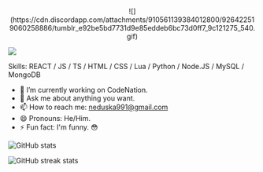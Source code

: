 <p align="center">
![](https://cdn.discordapp.com/attachments/910561139384012800/926422519060258886/tumblr_e92be5bd7731d9e85eddeb6bc73d0ff7_9c121275_540.gif)
</p>

<img align="center" src="https://cdn.discordapp.com/attachments/910561139384012800/926422519060258886/tumblr_e92be5bd7731d9e85eddeb6bc73d0ff7_9c121275_540.gif">

Skills: REACT / JS / TS / HTML / CSS / Lua / Python / Node.JS / MySQL / MongoDB

- 🔭 I’m currently working on CodeNation. 
- 💬 Ask me about anything you want. 
- 📫 How to reach me: neduska991@gmail.com 
- 😄 Pronouns: He/Him. 
- ⚡ Fun fact: I'm funny. 😳 

![GitHub stats](https://github-readme-stats.vercel.app/api?username=Neozxc&show_icons=true)  

![GitHub streak stats](https://github-readme-streak-stats.herokuapp.com/?user=Neozxc)  

